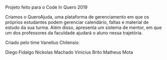 Projeto feito para o Code In Quero 2019

Criamos o QueroAjuda, uma plataforma de gerenciamento em que os próprios estudantes podem gerenciar calendário, faltas e material de estudo
da sua turma. Além disso, apresenta um sistema de mentor, em que um dos professores da faculdade ajudará o aluno nessa trajetória.

Criado pelo time Vanellus Chilensis:

Diego Fidalgo
Nickolas Machado
Vinicius Brito
Matheus Mota
